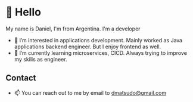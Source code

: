 
# 👋 Hello
My name is Daniel, I'm from Argentina. I'm a developer

- 👀 I’m interested in applications development. Mainly worked as Java applications backend engineer. But I enjoy frontend as well.
- 🌱 I’m currently learning microservices, CICD. Always trying to improve my skills as engineer. 

## Contact
- 📫 You can reach out to me by email to dmatsudo@gmail.com

<!---
dmatsudo/dmatsudo is a ✨ special ✨ repository because its `README.md` (this file) appears on your GitHub profile.
You can click the Preview link to take a look at your changes.
--->

